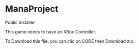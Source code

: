 # ManaProject
Public installer

This game needs to have an XBox Controller.

To Download this file, you can clic on CODE then Download zip.

